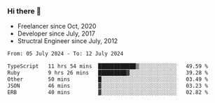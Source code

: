 ### Hi there 👋

- Freelancer since Oct, 2020
- Developer since July, 2017
- Structral Engineer since July, 2012

<!--START_SECTION:waka-->

```txt
From: 05 July 2024 - To: 12 July 2024

TypeScript   11 hrs 54 mins  ████████████▒░░░░░░░░░░░░   49.59 %
Ruby         9 hrs 26 mins   █████████▓░░░░░░░░░░░░░░░   39.28 %
Other        50 mins         █░░░░░░░░░░░░░░░░░░░░░░░░   03.49 %
JSON         46 mins         ▓░░░░░░░░░░░░░░░░░░░░░░░░   03.23 %
ERB          40 mins         ▓░░░░░░░░░░░░░░░░░░░░░░░░   02.82 %
```

<!--END_SECTION:waka-->
